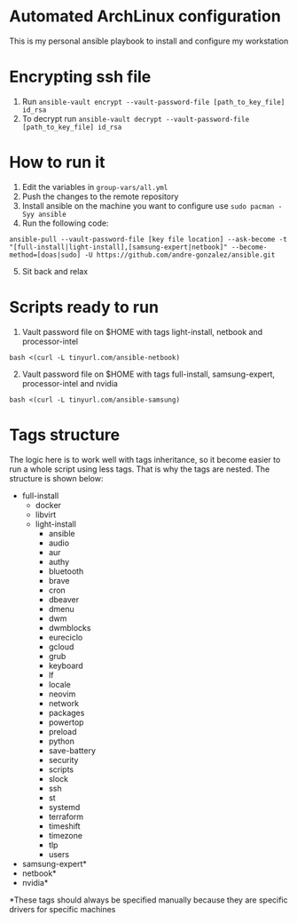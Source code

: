 # Automated ArchLinux configuration
This is my personal ansible playbook to install and configure my workstation


# Encrypting ssh file
1. Run `ansible-vault encrypt --vault-password-file [path_to_key_file] id_rsa`
2. To decrypt run `ansible-vault decrypt --vault-password-file [path_to_key_file] id_rsa`

# How to run it
1. Edit the variables in `group-vars/all.yml`
2. Push the changes to the remote repository
3. Install ansible on the machine you want to configure use `sudo pacman -Syy ansible`
4. Run the following code:
```
ansible-pull --vault-password-file [key file location] --ask-become -t "[full-install|light-install],[samsung-expert|netbook]" --become-method=[doas|sudo] -U https://github.com/andre-gonzalez/ansible.git
```
5. Sit back and relax

# Scripts ready to run
1. Vault password file on $HOME with tags light-install, netbook and processor-intel
```
bash <(curl -L tinyurl.com/ansible-netbook)
```

2. Vault password file on $HOME with tags full-install, samsung-expert, processor-intel and nvidia
```
bash <(curl -L tinyurl.com/ansible-samsung)
```

# Tags structure
The logic here is to work well with tags inheritance, so it become easier to run a whole script using less tags. That is why the tags are nested. The structure is shown below:
- full-install
  - docker
  - libvirt
  - light-install
    - ansible
    - audio
    - aur
    - authy
    - bluetooth
    - brave
    - cron
    - dbeaver
    - dmenu
    - dwm
    - dwmblocks
    - eureciclo
    - gcloud
    - grub
    - keyboard
    - lf
    - locale
    - neovim
    - network
    - packages
    - powertop
    - preload
    - python
    - save-battery
    - security
    - scripts
    - slock
    - ssh
    - st
    - systemd
    - terraform
    - timeshift
    - timezone
    - tlp
    - users
- samsung-expert*
- netbook*
- nvidia*

*These tags should always be specified manually because they are specific drivers for specific machines
